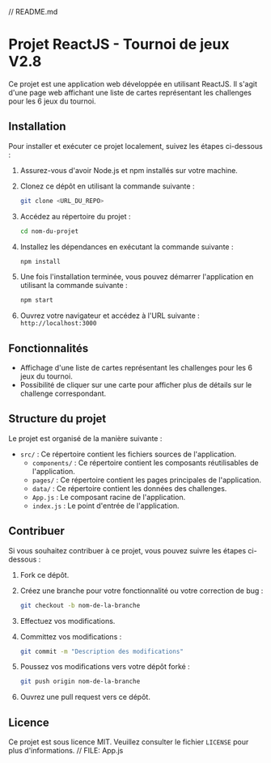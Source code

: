 // README.md

# Projet ReactJS - Tournoi de jeux V2.8

Ce projet est une application web développée en utilisant ReactJS. Il s'agit d'une page web affichant une liste de cartes représentant les challenges pour les 6 jeux du tournoi.

## Installation

Pour installer et exécuter ce projet localement, suivez les étapes ci-dessous :

1. Assurez-vous d'avoir Node.js et npm installés sur votre machine.

2. Clonez ce dépôt en utilisant la commande suivante :

    ```bash
    git clone <URL_DU_REPO>
    ```

3. Accédez au répertoire du projet :

    ```bash
    cd nom-du-projet
    ```

4. Installez les dépendances en exécutant la commande suivante :

    ```bash
    npm install
    ```

5. Une fois l'installation terminée, vous pouvez démarrer l'application en utilisant la commande suivante :

    ```bash
    npm start
    ```

6. Ouvrez votre navigateur et accédez à l'URL suivante : `http://localhost:3000`

## Fonctionnalités

- Affichage d'une liste de cartes représentant les challenges pour les 6 jeux du tournoi.
- Possibilité de cliquer sur une carte pour afficher plus de détails sur le challenge correspondant.

## Structure du projet

Le projet est organisé de la manière suivante :

- `src/` : Ce répertoire contient les fichiers sources de l'application.
  - `components/` : Ce répertoire contient les composants réutilisables de l'application.
  - `pages/` : Ce répertoire contient les pages principales de l'application.
  - `data/` : Ce répertoire contient les données des challenges.
  - `App.js` : Le composant racine de l'application.
  - `index.js` : Le point d'entrée de l'application.

## Contribuer

Si vous souhaitez contribuer à ce projet, vous pouvez suivre les étapes ci-dessous :

1. Fork ce dépôt.

2. Créez une branche pour votre fonctionnalité ou votre correction de bug :

    ```bash
    git checkout -b nom-de-la-branche
    ```

3. Effectuez vos modifications.

4. Committez vos modifications :

    ```bash
    git commit -m "Description des modifications"
    ```

5. Poussez vos modifications vers votre dépôt forké :

    ```bash
    git push origin nom-de-la-branche
    ```

6. Ouvrez une pull request vers ce dépôt.

## Licence

Ce projet est sous licence MIT. Veuillez consulter le fichier `LICENSE` pour plus d'informations.
// FILE: App.js